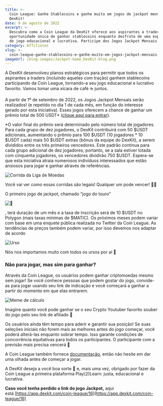```yaml
---
title: >-
  Coin League: Ganhe Stablecoins e ganhe muito em jogos de jackpot mensais com
  DexKit!
date: 9 de agosto de 2022
excerpt: >-
  Descubra como a Coin League da DexKit oferece aos aspirantes a traders uma
  oportunidade única de ganhar stablecoins enquanto desfruta de uma experiência
  de jogo educacional e lucrativa. Participe dos Jogos Jackpot Mensais...
category: Affiliates
slug: >-
  coin-league-ganhe-stablecoins-e-ganhe-muito-em-jogos-jackpot-mensais-com-dexkit
imageUrl: /blog-images/Jackpot-Game_DexKit-blog.png
---
```

A DexKit desenvolveu planos estratégicos para permitir que todos os aspirantes a traders (incluindo aqueles com tração) ganhem stablecoins participando da Coin League, tornando-a seu jogo educacional e lucrativo favorito. Vamos tomar uma xícara de café ☕ juntos.

A partir de 1º de setembro de 2022, os Jogos Jackpot Mensais serão realizados! (e repetido no dia 1 de cada mês, em função do interesse gerado por esta iniciativa). Esses jogos oferecem a chance de ganhar um prêmio total de 500 USDT\* ([clique aqui para entrar](https://app.dexkit.com/coin-league/16)).

\*O valor final do prêmio será determinado pelo número total de jogadores. Para cada grupo de dez jogadores, o DexKit contribuirá com 50 $USDT adicionais, aumentando o prêmio para 100 $USDT (10 jogadores \* 10 $USDT cada) mais 50 $USDT extras (bônus da equipe do DexKit), a serem divididos entre os três primeiros vencedores. Este padrão continua para cada grupo adicional de dez jogadores, portanto, se a sala estiver lotada com cinquenta jogadores, os vencedores dividirão 750 $USDT. Espera-se que esta iniciativa atraia numerosos indivíduos interessados que estão ansiosos para jogar e ganhar através de referências.

![Corrida da Liga de Moedas](/blog-images/coin_league_race_1.png)

Você vai ver como essas corridas são legais! Qualquer um pode vencer! 🥁🤯

O primeiro jogo de jackpot, chamado “jogo do touro”

![🐂](https://s.w.org/images/core/emoji/14.0.0/svg/1f402.svg)

, terá duração de um mês e a taxa de inscrição será de 10 $USDT no Polygon (mais taxas mínimas de $MATIC). Os próximos meses podem variar com base em uma enquete pública realizada no Twitter da Coin League. As tendências de preços também podem variar, por isso devemos nos adaptar de acordo

![Urso](/blog-images/beargamecoinleague_moddy-1.gif)

Nós nos importamos muito com todos os ursos por aí 🐻

### Não para jogar, mas sim para ganhar?

Através da Coin League, os usuários podem ganhar criptomoedas mesmo sem jogar! Se você conhece pessoas que podem gostar do jogo, convide-as para jogar usando seu link de indicação e você começará a ganhar a partir do momento em que elas entrarem.

![Meme de cálculo](/blog-images/calculus.gif)

Imagine quanto você pode ganhar se o seu Crypto Youtuber favorito souber do jogo pelo seu link de afiliado 👀

Os usuários ainda têm tempo para aderir e garantir sua posição! Se suas seleções iniciais não forem mais as melhores antes do jogo começar, você poderá alterá-las enquanto sobrar tempo. Isso garante condições de concorrência equitativas para todos os participantes. O participante com a previsão mais precisa vencerá 🔮

A Coin League também fornece [documentação](https://docs.dexkit.com/gaming/predictions-hub/coin-league), então não hesite em dar uma olhada antes de começar a jogar.

A DexKit deseja a você boa sorte 🤗 e, mais uma vez, obrigado por fazer da Coin League a primeira plataforma Play(2)Learn: justa, educacional e lucrativa.

**Caso você tenha perdido o link do jogo Jackpot,** aqui está [https://app.dexkit.com/coin-league/16](https://app.dexkit.com/coin-league/16)
